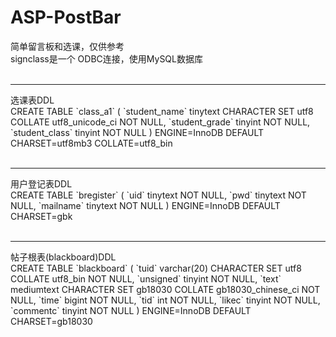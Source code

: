 # ASP-PostBar
简单留言板和选课，仅供参考<br>
signclass是一个
ODBC连接，使用MySQL数据库<br><br>
<hr>
选课表DDL<br>
CREATE TABLE `class_a1` (
  `student_name` tinytext CHARACTER SET utf8 COLLATE utf8_unicode_ci NOT NULL,
  `student_grade` tinyint NOT NULL,
  `student_class` tinyint NOT NULL
) ENGINE=InnoDB DEFAULT CHARSET=utf8mb3 COLLATE=utf8_bin
<br><br><hr>
用户登记表DDL<br>
CREATE TABLE `bregister` (
  `uid` tinytext NOT NULL,
  `pwd` tinytext NOT NULL,
  `mailname` tinytext NOT NULL
) ENGINE=InnoDB DEFAULT CHARSET=gbk
<br><br><hr>
帖子根表(blackboard)DDL<br>
CREATE TABLE `blackboard` (
  `tuid` varchar(20) CHARACTER SET utf8 COLLATE utf8_bin NOT NULL,
  `unsigned` tinyint NOT NULL,
  `text` mediumtext CHARACTER SET gb18030 COLLATE gb18030_chinese_ci NOT NULL,
  `time` bigint NOT NULL,
  `tid` int NOT NULL,
  `likec` tinyint NOT NULL,
  `commentc` tinyint NOT NULL
) ENGINE=InnoDB DEFAULT CHARSET=gb18030
